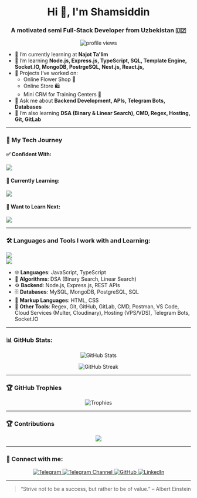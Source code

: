 <h1 align="center">Hi 👋, I'm Shamsiddin</h1>
<h3 align="center">A motivated semi Full-Stack Developer from Uzbekistan 🇺🇿</h3>

<p align="center">
  <img src="https://komarev.com/ghpvc/?username=shamsiddinxamrokulov&label=Profile%20views&color=0e75b6&style=flat" alt="profile views" />
</p>

- 🔭 I’m currently learning at **Najot Ta'lim**
- 🌱 I’m learning **Node.js, Express.js, TypeScript, SQL, Template Engine, Socket.IO, MongoDB, PostrgeSQL, Nest.js, React.js,**
- 🚀 Projects I’ve worked on:
  - Online Flower Shop 🌸
  - Online Store 🛍️
  - Mini CRM for Training Centers 🏫
- 💬 Ask me about **Backend Development, APIs, Telegram Bots, Databases**
- 🧠 I’m also learning **DSA (Binary & Linear Search), CMD, Regex, Hosting, Git, GitLab**

---
### 🧠 My Tech Journey

#### ✅ Confident With:
<p align="left">
  <img src="https://skillicons.dev/icons?i=js,ts,express,nodejs,git,github,gitlab,regex,vscode,cloudflare,bash" />
</p>

#### 🚧 Currently Learning:
<p align="left">
  <img src="https://skillicons.dev/icons?i=mysql,mongodb" />
</p>

#### 🌱 Want to Learn Next:
<p align="left">
  <img src="https://skillicons.dev/icons?i=postgres,docker,graphql,nestjs" />
</p>

---

### 🛠️ Languages and Tools I work with and Learning:

<p align="left">
  <img src="https://skillicons.dev/icons?i=html,css,js,ts,react,nodejs,express,mysql,mongodb,postgresql,regex,git,github,gitlab,vscode" />
  <br/>
  <img src="https://skillicons.dev/icons?i=vercel,netlify,postman,bash" />
</p>

- 🌐 **Languages**: JavaScript, TypeScript  
- 🧠 **Algorithms**: DSA (Binary Search, Linear Search)  
- ⚙️ **Backend**: Node.js, Express.js, REST APIs  
- 🗄️ **Databases**: MySQL, MongoDB, PostgreSQL, SQL  
- 📝 **Markup Languages**: HTML, CSS  
- 🔧 **Other Tools**: Regex, Git, GitHub, GitLab, CMD, Postman, VS Code, Cloud Services (Multer, Cloudinary), Hosting (VPS/VDS), Telegram Bots, Socket.IO  

---

### 📊 GitHub Stats:

<p align="center">
  <img src="https://github-readme-stats.vercel.app/api?username=Shamsiddin-Xamroqulov&show_icons=true&theme=radical" alt="GitHub Stats" />
</p>

<p align="center">
  <img src="https://github-readme-streak-stats.herokuapp.com?user=Shamsiddin-Xamroqulov&theme=radical&hide_border=false" alt="GitHub Streak" />
</p>

---

### 🏆 GitHub Trophies

<p align="center">
  <img src="https://github-profile-trophy.vercel.app/?username=Shamsiddin-Xamroqulov&theme=darkhub&no-frame=true&column=7" alt="Trophies" />
</p>

---

### 🏆 Contributions

<p align="center">
  <img src="https://github-profile-trophy.vercel.app/?username=Shamsiddin-Xamroqulov&theme=darkhub&no-frame=true" />
</p>

---

### 🔗 Connect with me:

<p align="center">
  <a href="https://t.me/khamrakul0v" target="_blank">
    <img src="https://img.shields.io/badge/Telegram-@khamrakul0v-26A5E4?style=for-the-badge&logo=telegram" alt="Telegram" />
  </a>
  <a href="https://t.me/WebVisionChannel" target="_blank">
    <img src="https://img.shields.io/badge/WebVisionChannel-Channel-26A5E4?style=for-the-badge&logo=telegram" alt="Telegram Channel" />
  </a>
  <a href="https://github.com/Shamsiddin-Xamroqulov" target="_blank">
    <img src="https://img.shields.io/badge/GitHub-Shamsiddin--Xamroqulov-181717?style=for-the-badge&logo=github" alt="GitHub" />
  </a>
  <a href="https://www.linkedin.com/in/shamsiddin-xamroqulov-b67695342" target="_blank">
    <img src="https://img.shields.io/badge/LinkedIn-Shamsiddin%20Xamroqulov-0A66C2?style=for-the-badge&logo=linkedin" alt="LinkedIn" />
  </a>
</p>


---

> “Strive not to be a success, but rather to be of value.” – Albert Einstein
